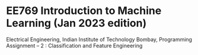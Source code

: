 # EE769 Introduction to Machine Learning (Jan 2023 edition)
Electrical Engineering, Indian Institute of Technology Bombay,
Programming Assignment – 2 : Classification and Feature Engineering
